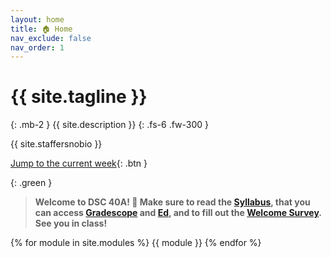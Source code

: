 ```yaml
---
layout: home
title: 🏠 Home
nav_exclude: false
nav_order: 1
---
```


# {{ site.tagline }}

{: .mb-2 }
{{ site.description }}
{: .fs-6 .fw-300 }

{{ site.staffersnobio }}

[Jump to the current week](#week-2-simple-linear-regression-br-small-read-a-href-resources-notes-spread-pdf-the-spread-notes-a-and-a-href-resources-notes-notes-chapter-2-pdf-page-1-note-2-pages-1-7-a-small){: .btn }

<!-- Click the 🎥 button to view the recording of a lecture/discussion.<br>Click the 📝 button to view lecture notebooks after they've been filled in during lecture. -->

{: .green }
> **Welcome to DSC 40A! 👋 Make sure to read the [Syllabus](syllabus), that you can access [Gradescope](https://www.gradescope.com/courses/759109) and [Ed](https://edstem.org/us/join/tFGYBG), and to fill out the [Welcome Survey](https://docs.google.com/forms/d/e/1FAIpQLSftyR__u1hEA39AufRcOZVf5Xu49wDJFokH212XJGhum88wqA/viewform). See you in class!**

{% for module in site.modules %}
{{ module }}
{% endfor %}